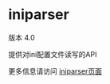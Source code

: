 # iniparser

版本 4.0

提供对ini配置文件读写的API

更多信息请访问 [iniparser页面](https://github.com/ndevilla/iniparser)
